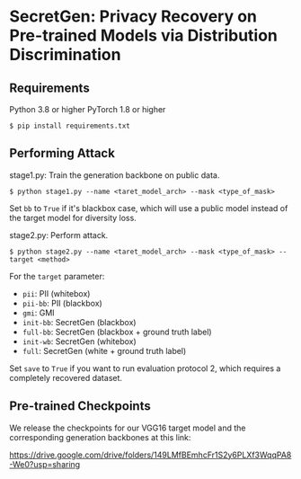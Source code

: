 # SecretGen: Privacy Recovery on Pre-trained Models via Distribution Discrimination


## Requirements
Python 3.8 or higher
PyTorch 1.8 or higher
```
$ pip install requirements.txt
```


## Performing Attack
stage1.py: Train the generation backbone on public data.
```
$ python stage1.py --name <taret_model_arch> --mask <type_of_mask>
```
Set `bb` to `True` if it's blackbox case, which will use a public model instead of the target model for diversity loss.

stage2.py: Perform attack.
```
$ python stage2.py --name <taret_model_arch> --mask <type_of_mask> --target <method>
```
For the `target` parameter:
- `pii`: PII (whitebox)
- `pii-bb`: PII (blackbox)
- `gmi`: GMI
- `init-bb`: SecretGen (blackbox)
- `full-bb`: SecretGen (blackbox + ground truth label)
- `init-wb`: SecretGen (whitebox)
- `full`: SecretGen (white + ground truth label)

Set `save` to `True` if you want to run evaluation protocol 2, which requires a completely recovered dataset.


## Pre-trained Checkpoints
We release the checkpoints for our VGG16 target model and the corresponding generation backbones at this link:

https://drive.google.com/drive/folders/149LMfBEmhcFr1S2y6PLXf3WqqPA8-We0?usp=sharing
